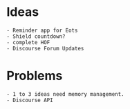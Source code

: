 # Ideas
    - Reminder app for Eots
    - Shield countdown?
    - complete HOF
    - Discourse Forum Updates

# Problems
    - 1 to 3 ideas need memory management.
    - Discourse API